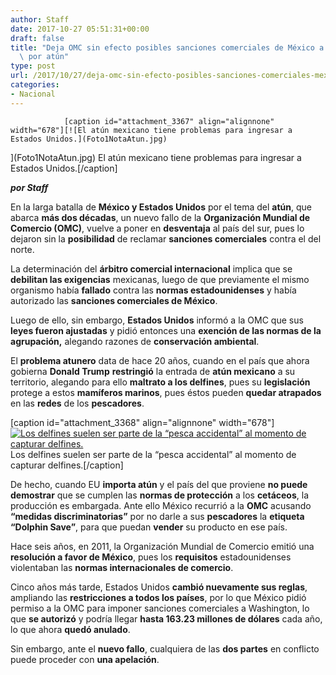 ```yaml
---
author: Staff
date: 2017-10-27 05:51:31+00:00
draft: false
title: "Deja OMC sin efecto posibles sanciones comerciales de México a EU\
  \ por atún"
type: post
url: /2017/10/27/deja-omc-sin-efecto-posibles-sanciones-comerciales-mexico-a-eu-atun/
categories:
- Nacional
---
```



				[caption id="attachment_3367" align="alignnone" width="678"][![El atún mexicano tiene problemas para ingresar a Estados Unidos.](Foto1NotaAtun.jpg)
](Foto1NotaAtun.jpg) El atún mexicano tiene problemas para ingresar a Estados Unidos.[/caption]

_**por Staff**_

En la larga batalla de **México y Estados Unidos** por el tema del **atún**, que abarca **más dos décadas**, un nuevo fallo de la **Organización Mundial de Comercio (OMC)**, vuelve a poner en **desventaja** al país del sur, pues lo dejaron sin la **posibilidad** de reclamar **sanciones comerciales** contra el del norte.

La determinación del **árbitro comercial internacional** implica que se **debilitan las exigencias** mexicanas, luego de que previamente el mismo organismo había **fallado** contra las **normas estadounidenses** y había autorizado las **sanciones comerciales de México**.

Luego de ello, sin embargo, **Estados Unidos** informó a la OMC que sus **leyes fueron ajustadas** y pidió entonces una **exención de las normas de la agrupación,** alegando razones de **conservación ambiental**.

El **problema atunero** data de hace 20 años, cuando en el país que ahora gobierna **Donald Trump** **restringió** la entrada de **atún mexicano** a su territorio, alegando para ello **maltrato a los delfines**, pues su **legislación** protege a estos **mamíferos marinos**, pues éstos pueden **quedar atrapados** en las **redes** de los **pescadores**.

[caption id="attachment_3368" align="alignnone" width="678"][![Los delfines suelen ser parte de la “pesca accidental” al momento de capturar delfines. ](Foto2NotaAtun.jpg)
](Foto2NotaAtun.jpg) Los delfines suelen ser parte de la “pesca accidental” al momento de capturar delfines.[/caption]

De hecho, cuando EU **importa atún** y el país del que proviene **no puede demostrar** que se cumplen las **normas de protección** a los **cetáceos**, la producción es embargada. Ante ello México recurrió a la **OMC** acusando **“medidas discriminatorias”** por no darle a sus **pescadores** la **etiqueta “Dolphin Save”**, para que puedan **vender** su producto en ese país.

Hace seis años, en 2011, la Organización Mundial de Comercio emitió una **resolución a favor de México**, pues los **requisitos** estadounidenses violentaban las **normas internacionales de comercio**.

Cinco años más tarde, Estados Unidos **cambió nuevamente sus reglas**, ampliando las **restricciones a todos los países**, por lo que México pidió permiso a la OMC para imponer sanciones comerciales a Washington, lo que **se autorizó** y podría llegar **hasta 163.23 millones de dólares** cada año, lo que ahora **quedó anulado**.

Sin embargo, ante el **nuevo fallo**, cualquiera de las **dos partes** en conflicto puede proceder con **una apelación**.		
